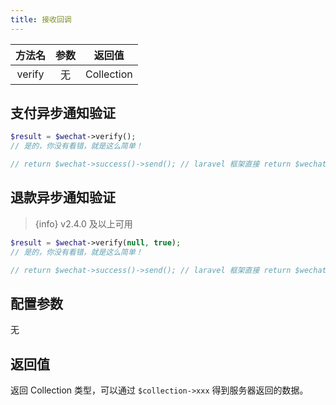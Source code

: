 ```yaml
---
title: 接收回调
---
```


| 方法名 | 参数 | 返回值 |
| :---: | :---: | :---: |
| verify | 无 | Collection |

## 支付异步通知验证

```PHP
$result = $wechat->verify();
// 是的，你没有看错，就是这么简单！

// return $wechat->success()->send(); // laravel 框架直接 return $wechat->success();
```


## 退款异步通知验证

> {info} v2.4.0 及以上可用

```PHP
$result = $wechat->verify(null, true);
// 是的，你没有看错，就是这么简单！

// return $wechat->success()->send(); // laravel 框架直接 return $wechat->success();
```


## 配置参数

无


## 返回值

返回 Collection 类型，可以通过 `$collection->xxx` 得到服务器返回的数据。

